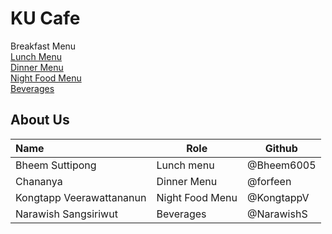 # KU Cafe

Breakfast Menu  
[Lunch Menu](Menu.md#lunch-menu)  
[Dinner Menu](Menu.md#dinner-menu)  
[Night Food Menu](Menu.md#night-food-menu)  
[Beverages](Menu.md#beverages)  

## About Us

| Name      | Role      | Github   |
|:----------|-----------|----------|
| Bheem Suttipong | Lunch menu | @Bheem6005 |
| Chananya | Dinner Menu | @forfeen |
| Kongtapp Veerawattananun | Night Food Menu | @KongtappV |
| Narawish Sangsiriwut | Beverages | @NarawishS      |

